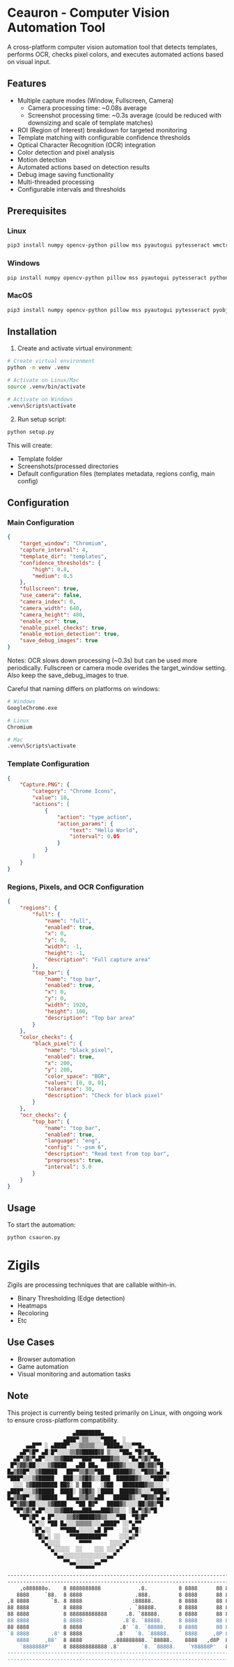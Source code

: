 # Ceauron - Computer Vision Automation Tool

A cross-platform computer vision automation tool that detects templates, performs OCR, checks pixel colors, and executes automated actions based on visual input.

## Features

- Multiple capture modes (Window, Fullscreen, Camera)
  - Camera processing time: ~0.08s average
  - Screenshot processing time: ~0.3s average (could be reduced with downsizing and scale of template matches) 
- ROI (Region of Interest) breakdown for targeted monitoring
- Template matching with configurable confidence thresholds
- Optical Character Recognition (OCR) integration
- Color detection and pixel analysis
- Motion detection 
- Automated actions based on detection results
- Debug image saving functionality
- Multi-threaded processing
- Configurable intervals and thresholds

### 

## Prerequisites

### Linux
```bash
pip3 install numpy opencv-python pillow mss pyautogui pytesseract wmctrl
```

### Windows
```bash
pip install numpy opencv-python pillow mss pyautogui pytesseract python-win32
```

### MacOS
```bash
pip3 install numpy opencv-python pillow mss pyautogui pytesseract pyobjc-framework-Quartz
```

## Installation

1. Create and activate virtual environment:

```bash
# Create virtual environment
python -m venv .venv

# Activate on Linux/Mac
source .venv/bin/activate

# Activate on Windows
.venv\Scripts\activate
```

2. Run setup script:
```bash
python setup.py
```
This will create:
- Template folder
- Screenshots/processed directories
- Default configuration files (templates metadata, regions config, main config)

## Configuration

### Main Configuration

```json
{
    "target_window": "Chromium",
    "capture_interval": 4,
    "template_dir": "templates",
    "confidence_thresholds": {
        "high": 0.8,
        "medium": 0.5
    },
    "fullscreen": true,
    "use_camera": false,
    "camera_index": 0,
    "camera_width": 640,
    "camera_height": 480,
    "enable_ocr": true,
    "enable_pixel_checks": true,
    "enable_motion_detection": true,
    "save_debug_images": true
}
```

Notes: OCR slows down processing (~0.3s) but can be used more periodically. Fullscreen or camera mode overides the target_window setting. 
Also keep the save_debug_images to true. 

Careful that naming differs on platforms on windows:

```bash
# Windows
GoogleChrome.exe

# Linux
Chromium

# Mac
.venv\Scripts\activate
```



### Template Configuration

```json
{
    "Capture.PNG": {
        "category": "Chrome Icons",
        "value": 10,
        "actions": [
            {
                "action": "type_action",
                "action_params": {
                    "text": "Hello World",
                    "interval": 0.05
                }
            }
        ]
    }
}
```

### Regions, Pixels, and OCR Configuration

```json
{
    "regions": {
        "full": {
            "name": "full",
            "enabled": true,
            "x": 0,
            "y": 0,
            "width": -1,
            "height": -1,
            "description": "Full capture area"
        },
        "top_bar": {
            "name": "top_bar",
            "enabled": true,
            "x": 0,
            "y": 0,
            "width": 1920,
            "height": 100,
            "description": "Top bar area"
        }
    },
    "color_checks": {
        "black_pixel": {
            "name": "black_pixel",
            "enabled": true,
            "x": 200,
            "y": 200,
            "color_space": "BGR",
            "values": [0, 0, 0],
            "tolerance": 30,
            "description": "Check for black pixel"
        }
    },
    "ocr_checks": {
        "top_bar": {
            "name": "top_bar",
            "enabled": true,
            "language": "eng",
            "config": "--psm 6",
            "description": "Read text from top bar",
            "preprocess": true,
            "interval": 5.0
        }
    }
}
```

## Usage

To start the automation:

```bash
python csauron.py
```

# Zigils

Zigils are processing techniques that are callable within-in. 
- Binary Thresholding (Edge detection)
- Heatmaps 
- Recoloring
- Etc

## Use Cases

- Browser automation
- Game automation
- Visual monitoring and automation tasks

## Note

This project is currently being tested primarily on Linux, with ongoing work to ensure cross-platform compatibility.

```bash
                     ▄████████▄                     
                  ▄███▀░▒▒░░░░▀███▄  ░             
      ▄▄█▀▀ ░ ▄████▀░░░▒▒▒▒▒░░░▀████▄░░░▀▀█▄     
    ▄█▀▒█▀ ▄█░█▀░░░░▒▒▓▓█████▓▓ ▒░░░▀██▄ ▀█▒▀█▄   
  ▄█▀▒▓▒▀▄█▀░░░▒▒▓███▀▀▀███▀▀▀███▓▒▒░░░▀█▄▀▒▓▒▀█▄
 █▀▒▓▓▒██░░░░▒▓████   ▄██ ██▄   ████▓▒░░░░██▒▓▓▒▀█
█▄▒▓▓█▀░░▒▓█████   ██▀▀▒▒▓▒▒▀██   █████▓▒░░▀█▓▓▒▄█░▄
▀███▀░░░▒▓█████   ███░░▒▓█▓▒░░███  ██████▓▒░░░▀███▀░
  ░░░ ▒▓████████ ██▓░ ▒ ███   ░▓██   ███████▓▒▒░░░  
▄███▀░░░▒▓█████  ████░ ▒▓█▓▒ ░████  █████▓▒░░░▀███▄░
█▄▒▓▓█▀░░▒▓█████   ██▄▄▒▒▓▒▒▄██   █████▓▒░░▀█▓▓▒▄█░▄
 █▀▒▓▓▒██░░░░▒▓████   ▀██ █▓▀   ████▓▒░░░░██▒▓▓▒▀█
  ▀█▀▒▓▒▀▄█▀░░░▒▒▓███▄▄▄███▄▄▄███▓▒▒░░ ░█▄▀▒▓▒▀█
    ▀█▀▒█▀ ▄ █▀░░░░▒▒▓▓█████▓▓▒▒░░░▀██  ▀█▒█▀
       ▀▄▀░░ ▀██ █▄░░░▒▒▒▒▒░░░▄████▀ ░░▀▄▀▀
        ░█▀▄░░   ▀▀███▄░░░░░▄█ █▀▀   ░░▄▀█░
         ▀█▒▄░ ░░   ▀▀████████▀▀    ░░░▄▒▀
           ▀▄░░░░      ▀▀▀▀      ░░░░▄▀
             ▀▄░░░░░  ░░    ░░░ ░░░▄▀
               ▀▄▄░░░░░░░░░░░░░░▄▄▀
                  ▀▀▄▄░░░░░░▄▄▀▀
                      ▀▀▀▀▀▀
-------------------------------------------------------------------------------------------------------------------------
-------------------------------------------------------------------------------------------------------------------------
    ,o888888o.    8 8888888888            .8.          8 8888      88 8 888888888o.       ,o888888o.     b.             8 
   8888     `88.  8 8888                 .888.         8 8888      88 8 8888    `88.   . 8888     `88.   888o.          8 
,8 8888       `8. 8 8888                :88888.        8 8888      88 8 8888     `88  ,8 8888       `8b  Y88888o.       8 
88 8888           8 8888               . `88888.       8 8888      88 8 8888     ,88  88 8888        `8b .`Y888888o.    8 
88 8888           8 888888888888      .8. `88888.      8 8888      88 8 8888.   ,88'  88 8888         88 8o. `Y888888o. 8 
88 8888           8 8888             .8`8. `88888.     8 8888      88 8 888888888P'   88 8888         88 8`Y8o. `Y88888o8 
88 8888           8 8888            .8' `8. `88888.    8 8888      88 8 8888`8b       88 8888        ,8P 8   `Y8o. `Y8888 
`8 8888       .8' 8 8888           .8'   `8. `88888.   ` 8888     ,8P 8 8888 `8b.     `8 8888       ,8P  8      `Y8o. `Y8 
   8888     ,88'  8 8888          .888888888. `88888.    8888   ,d8P  8 8888   `8b.    ` 8888     ,88'   8         `Y8o.` 
    `8888888P'    8 888888888888 .8'       `8. `88888.    `Y88888P'   8 8888     `88.     `8888888P'     8            `Yo 
-------------------------------------------------------------------------------------------------------------------------
-------------------------------------------------------------------------------------------------------------------------
```

